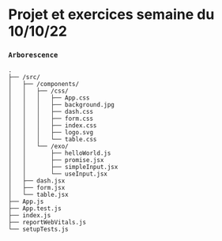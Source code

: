 # Projet et exercices semaine du 10/10/22



### `Arborescence` 
    .
    ├── /src/
    │   ├── /components/
    │   │   ├── /css/
    │   │   │   ├── App.css
    │   │   │   ├── background.jpg
    │   │   │   ├── dash.css
    │   │   │   ├── form.css
    │   │   │   ├── index.css
    │   │   │   ├── logo.svg
    │   │   │   └── table.css
    │   │   └── /exo/
    │   │       ├── helloWorld.js
    │   │       ├── promise.jsx
    │   │       ├── simpleInput.jsx
    │   │       └── useInput.jsx
    │   ├── dash.jsx
    │   ├── form.jsx
    │   └── table.jsx
    ├── App.js
    ├── App.test.js
    ├── index.js
    ├── reportWebVitals.js
    └── setupTests.js

